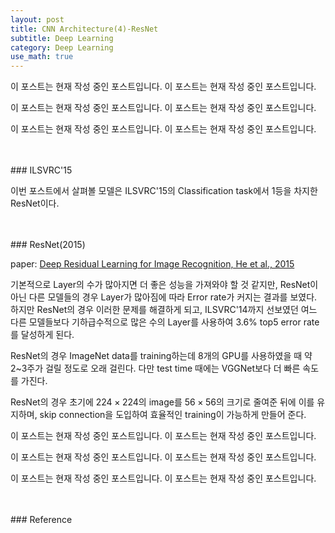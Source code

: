 ```yaml
---
layout: post
title: CNN Architecture(4)-ResNet
subtitle: Deep Learning
category: Deep Learning
use_math: true
---
```


이 포스트는 현재 작성 중인 포스트입니다. 이 포스트는 현재 작성 중인 포스트입니다.

이 포스트는 현재 작성 중인 포스트입니다. 이 포스트는 현재 작성 중인 포스트입니다.

이 포스트는 현재 작성 중인 포스트입니다. 이 포스트는 현재 작성 중인 포스트입니다.



<br>
<br>
### ILSVRC'15

이번 포스트에서 살펴볼 모델은 ILSVRC'15의 Classification task에서 1등을 차지한 ResNet이다.

<br>
<br>
### ResNet(2015)

paper: [Deep Residual Learning for Image Recognition, He et al., 2015](https://www.cv-foundation.org/openaccess/content_cvpr_2016/papers/He_Deep_Residual_Learning_CVPR_2016_paper.pdf)

기본적으로 Layer의 수가 많아지면 더 좋은 성능을 가져와야 할 것 같지만, ResNet이 아닌 다른 모델들의 경우 Layer가 많아짐에 따라 Error rate가 커지는 결과를 보였다. 하지만 ResNet의 경우 이러한 문제를 해결하게 되고, ILSVRC'14까지 선보였던 여느 다른 모델들보다 기하급수적으로 많은 수의 Layer를 사용하여 3.6% top5 error rate를 달성하게 된다.

ResNet의 경우 ImageNet data를 training하는데 8개의 GPU를 사용하였을 때 약 2~3주가 걸릴 정도로 오래 걸린다. 다만 test time 때에는 VGGNet보다 더 빠른 속도를 가진다.

ResNet의 경우 초기에 $224 \times 224$의 image를 $56 \times 56$의 크기로 줄여준 뒤에 이를 유지하며, skip connection을 도입하여 효율적인 training이 가능하게 만들어 준다.


이 포스트는 현재 작성 중인 포스트입니다. 이 포스트는 현재 작성 중인 포스트입니다.

이 포스트는 현재 작성 중인 포스트입니다. 이 포스트는 현재 작성 중인 포스트입니다.

이 포스트는 현재 작성 중인 포스트입니다. 이 포스트는 현재 작성 중인 포스트입니다.


<br>
<br>
### Reference
